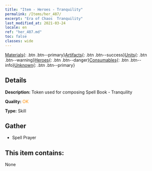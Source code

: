 ```yaml
---
title: "Item - Heroes - Tranquility"
permalink: /Items/her_487/
excerpt: "Era of Chaos  Tranquility"
last_modified_at: 2021-03-24
locale: en
ref: "her_487.md"
toc: false
classes: wide
---
```

 [Materials](/Items/){: .btn .btn--primary}[Artifacts](/Items/Artifacts/){: .btn .btn--success}[Units](/Items/Units/){: .btn .btn--warning}[Heroes](/Items/Heroes/){: .btn .btn--danger}[Consumables](/Items/Consumables/){: .btn .btn--info}[Unknown](/Items/Unknown/){: .btn .btn--primary}

## Details
 **Description:** Token used for composing Spell Book - Tranquility

 **Quality:** <span style="color: #FF8C00">OK</span>

 **Type:** Skill

## Gather

*    Spell Prayer 

## This item contains:

  None

